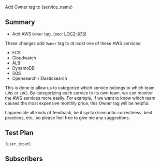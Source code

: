 Add Owner tag to {service_name}

## Summary

- Add AWS `Owner` tag. (see: [LOC2-873](https://29022131.atlassian.net/browse/LOC2-873))

These changes add `Owner` tag to *at least* one of these AWS services:
- ECS
- Cloudwatch
- ALB
- DynamoDB
- SQS
- Opensearch / Elasticsearch


This is done to allow us to categorize which service belongs to which team (`UNS` or `LOC`). 
By categorizing each service to its own team, we can monitor the AWS services more easily. 
For example, if we want to know which team causes the most expensive monthly price, this Owner tag will be helpful.

I appreciate all kinds of feedback, be it syntax/semantic correctness, best practices, etc., so please feel free to give me any suggestions.

<!-- ## Dependency

- This PR depends on {referenced_pr}
So, that PR needs to be merged and be released in its own version. Only then this PR can be merged and applied. -->

## Test Plan
```
{user_input}
```

## Subscribers
<!-- mentions who should be notified about your changes, e.g.:

- @username
- @organization/team-name

These people will get GitHub notifications after this PR is created
-->